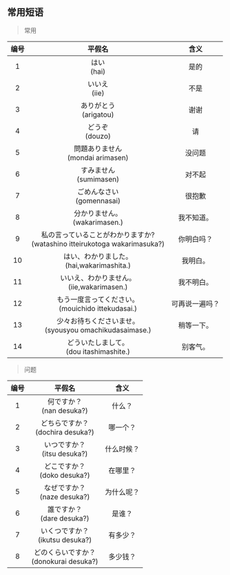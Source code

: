 ## 常用短语

> 常用

| 编号 | 平假名 | 含义 |
| :----: | :----: | :----: |
| 1 | はい<br>(hai) | 是的 |
| 2 | いいえ<br>(iie) | 不是 |
| 3 | ありがとう<br>(arigatou) | 谢谢 |
| 4 | どうぞ<br>(douzo)  | 请 |
| 5 | 問題ありません<br>(mondai arimasen)  | 没问题 |
| 6 | すみません<br>(sumimasen)  | 对不起 |
| 7 | ごめんなさい<br>(gomennasai)  | 很抱歉 |
| 8 | 分かりません。<br>(wakarimasen.)  | 我不知道。|
| 9 | 私の言っていることがわかりますか?<br>(watashino itteirukotoga wakarimasuka?) | 你明白吗？ |
| 10 | はい、わかりました。<br>(hai,wakarimashita.) | 我明白。 |
| 11 | いいえ、わかりません。<br>(iie,wakarimasen.) | 我不明白。 |
| 12 | もう一度言ってください。<br>(mouichido ittekudasai.) | 可再说一遍吗？ |
| 13 | 少々お待ちくださいませ。<br>(syousyou omachikudasaimase.) | 稍等一下。 |
| 14 | どういたしまして。<br>(dou itashimashite.) | 别客气。 |

> 问题

| 编号 | 平假名 | 含义 |
| :----: | :----: | :----: |
| 1 | 何ですか？<br>(nan desuka?) | 什么？ |
| 2 | どちらですか？<br>(dochira desuka?) | 哪一个？|
| 3 | いつですか？<br>(itsu desuka?) | 什么时候？ |
| 4 | どこですか？<br>(doko desuka?)  | 在哪里？ |
| 5 | なぜですか？<br>(naze desuka?)  | 为什么呢？ |
| 6 | 誰ですか？<br>(dare desuka?)  | 是谁？ |
| 7 | いくつですか？<br>(ikutsu desuka?)  | 有多少？ |
| 8 | どのくらいですか？<br>(donokurai desuka?)  | 多少钱？|